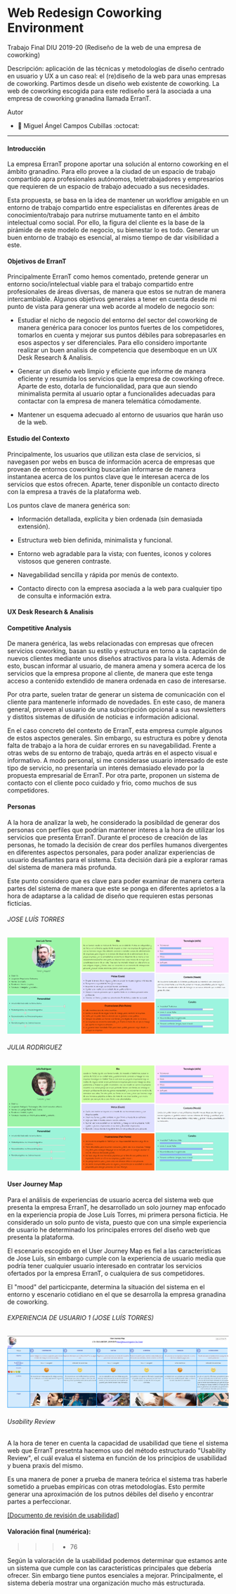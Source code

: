 # Web Redesign Coworking Environment

Trabajo Final DIU 2019-20 (Rediseño de la web de una empresa de coworking)

Descripción: aplicación de las técnicas y metodologías de diseño centrado en usuario y UX a un caso real: el (re)diseño de la web para unas empresas de coworking. Partimos desde un diseño web existente de coworking. La web de coworking escogida para este rediseño será la asociada a una empresa de coworking granadina llamada ErranT.

Autor
 * :bust_in_silhouette:   Miguel Ángel Campos Cubillas   :octocat:

---

#### Introducción

La empresa ErranT propone aportar una solución al entorno coworking en el ámbito granadino. Para ello provee a la ciudad de un espacio de trabajo compartido apra profesionales autónomos, teletrabajadores y empresarios que requieren de un espacio de trabajo adecuado a sus necesidades.

Esta propuesta, se basa en la idea de mantener un workflow amigable en un entorno de trabajo compartido entre especialistas en diferentes áreas de conocimiento/trabajo para nutrirse mutuamente tanto en el ámbito intelectual como social. Por ello, la figura del cliente es la base de la pirámide de este modelo de negocio, su bienestar lo es todo. Generar un buen entorno de trabajo es esencial, al mismo tiempo de dar visibilidad a este.

#### Objetivos de ErranT

Principalmente ErranT como hemos comentado, pretende generar un entorno socio/intelectual viable para el trabajo compartido entre profesionales de áreas diversas, de manera que estos se nutran de manera intercambiable. Algunos objetivos generales a tener en cuenta desde mi punto de vista para generar una web acorde al modelo de negocio son:

- Estudiar el nicho de negocio del entorno del sector del coworking de manera genérica para conocer los puntos fuertes de los competidores, tomarlos en cuenta y mejorar sus puntos débiles para sobrepasarles en esos aspectos y ser diferenciales. Para ello considero importante realizar un buen analisis de competencia que desemboque en un UX Desk Research & Analisis.

- Generar un diseño web limpio y eficiente que informe de manera eficiente y resumida los servicios que la empresa de coworking ofrece. Aparte de esto, dotarla de funcionalidad, para que aun siendo minimalista permita al usuario optar a funcionalides adecuadas para contactar con la empresa de manera telemática cómodamente.

- Mantener un esquema adecuado al entorno de usuarios que harán uso de la web.

#### Estudio del Contexto

Principalmente, los usuarios que utilizan esta clase de servicios, si navegasen por webs en busca de información acerca de empresas que provean de entornos coworking buscarían informarse de manera instantanea acerca de los puntos clave que le interesan acerca de los servicios que estos ofrecen. Aparte, tener disponible un contacto directo con la empresa a través de la plataforma web.

Los puntos clave de manera genérica son:

- Información detallada, explícita y bien ordenada (sin demasiada extensión).

- Estructura web bien definida, minimalista y funcional.

- Entorno web agradable para la vista; con fuentes, iconos y colores vistosos que generen contraste.

- Navegabilidad sencilla y rápida por menús de contexto.

- Contacto directo con la empresa asociada a la web para cualquier tipo de consulta e información extra.

#### UX Desk Research & Analisis

#### Competitive Analysis

De manera genérica, las webs relacionadas con empresas que ofrecen servicios coworking, basan su estilo y estructura en torno a la captación de nuevos clientes mediante unos diseños atractivos para la vista. Además de esto, buscan informar al usuario, de manera amena y somera acerca de los servicios que la empresa propone al cliente, de manera que este tenga acceso a contenido extendido de manera ordenada en caso de interesarse. 

Por otra parte, suelen tratar de generar un sistema de comunicación con el cliente para mantenerle informado de novedades. En este caso, de manera general, proveen al usuario de una subscripción opcional a sus newsletters y distitos sistemas de difusión de noticias e información adicional. 

En el caso concreto del contexto de ErranT, esta empresa cumple algunos de estos aspectos generales. Sin embargo, su estructura es pobre y denota falta de trabajo a la hora de cuidar errores en su navegabilidad. Frente a otras webs de su entorno de trabajo, queda artrás en el aspecto visual e informativo. A modo personal, si me considerase usuario interesado de este tipo de servicio, no presentaría un interés demasiado elevado por la propuesta empresarial de ErranT. Por otra parte, proponen un sistema de contacto con el cliente poco cuidado y frio, como muchos de sus competidores.

#### Personas

A la hora de analizar la web, he considerado la posibildad de generar dos personas con perfiles que podrían mantener interes a la hora de utilizar los servicios que presenta ErranT. Durante el proceso de creación de las personas, he tomado la decisión de crear dos perfiles humanos divergentes en diferentes aspectos personales, para poder analizar experiencias de usuario desafiantes para el sistema. Esta decisión dará pie a explorar ramas del sistema de manera más profunda.

Este punto considero que es clave para poder examinar de manera certera partes del sistema de manera que este se ponga en diferentes aprietos a la hora de adaptarse a la calidad de diseño que requieren estas personas ficticias.


###### JOSE LUÍS TORRES
![Método UX](Personas/p1.png)

###### JULIA RODRIGUEZ
![Método UX](Personas/p2.png)

#### User Journey Map

Para el análisis de experiencias de usuario acerca del sistema web que presenta la empresa ErranT, he desarrollado un solo journey map enfocado en la experiencia propia de Jose Luís Torres, mi primera persona ficticia. He considerado un solo punto de vista, puesto que con una simple experiencia de usuario he determinado los principales errores del diseño web que presenta la plataforma.

El escenario escogido en el User Journey Map es fiel a las características de Jose Luís, sin embargo cumple con la experiencia de usuario media que podría tener cualquier usuario interesado en contratar los servicios ofertados por la empresa ErranT, o cualquiera de sus competidores.

El "mood" del particicpante, determina la situación del sistema en el entorno y escenario cotidiano en el que se desarrolla la empresa granadina de coworking.

###### EXPERIENCIA DE USUARIO 1 (JOSE LUÍS TORRES)
![Método UX](JourneyMap/jm.PNG)

###### Usability Review

A la hora de tener en cuenta la capacidad de usabilidad que tiene el sistema web que ErranT presetnta hacemos uso del método estructurado "Usability Review", el cuál evalua el sistema en función de los principios de usabilidad y buena praxis del mismo.

Es una manera de poner a prueba de manera teórica el sistema tras haberle sometido a pruebas empíricas con otras metodologías. Esto permite generar una aproximación de los putnos débiles del diseño y encontrar partes a perfeccionar.

[[Documento de revisión de usabilidad]](UsabilityReview/Usability-review.pdf)

#### Valoración final (numérica):
>>> - 76

Según la valoración de la usabilidad podemos determinar que estamos ante un sistema que cumple con las características principales que debería ofrecer. Sin embargo tiene puntos esenciales a mejorar. Principalmente, el sistema debería mostrar una organización mucho más estructurada.